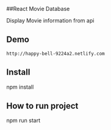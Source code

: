 ##React Movie Database

   Display Movie information from api

## Demo
    http://happy-bell-9224a2.netlify.com

## Install
   npm install

## How to run project
   npm run start
